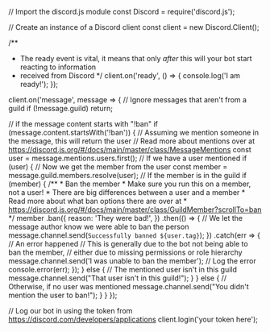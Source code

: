 // Import the discord.js module
const Discord = require('discord.js');

// Create an instance of a Discord client
const client = new Discord.Client();

/**
 * The ready event is vital, it means that only _after_ this will your bot start reacting to information
 * received from Discord
 */
client.on('ready', () => {
  console.log('I am ready!');
});

client.on('message', message => {
  // Ignore messages that aren't from a guild
  if (!message.guild) return;

  // if the message content starts with "!ban"
  if (message.content.startsWith('!ban')) {
    // Assuming we mention someone in the message, this will return the user
    // Read more about mentions over at https://discord.js.org/#/docs/main/master/class/MessageMentions
    const user = message.mentions.users.first();
    // If we have a user mentioned
    if (user) {
      // Now we get the member from the user
      const member = message.guild.members.resolve(user);
      // If the member is in the guild
      if (member) {
        /**
         * Ban the member
         * Make sure you run this on a member, not a user!
         * There are big differences between a user and a member
         * Read more about what ban options there are over at
         * https://discord.js.org/#/docs/main/master/class/GuildMember?scrollTo=ban
         */
        member
          .ban({
            reason: 'They were bad!',
          })
          .then(() => {
            // We let the message author know we were able to ban the person
            message.channel.send(`Successfully banned ${user.tag}`);
          })
          .catch(err => {
            // An error happened
            // This is generally due to the bot not being able to ban the member,
            // either due to missing permissions or role hierarchy
            message.channel.send('I was unable to ban the member');
            // Log the error
            console.error(err);
          });
      } else {
        // The mentioned user isn't in this guild
        message.channel.send("That user isn't in this guild!");
      }
    } else {
      // Otherwise, if no user was mentioned
      message.channel.send("You didn't mention the user to ban!");
    }
  }
});

// Log our bot in using the token from https://discord.com/developers/applications
client.login('your token here');
